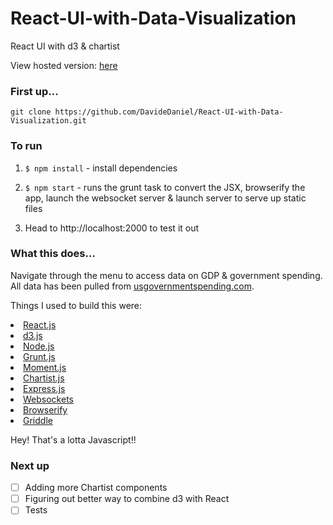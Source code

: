 # React-UI-with-Data-Visualization
React UI with d3 &amp; chartist

View hosted version: [here](http://104.131.179.211:8080/#/homePage)

### First up...
`git clone https://github.com/DavideDaniel/React-UI-with-Data-Visualization.git`

### To run
1. `$ npm install` - install dependencies

2. `$ npm start` - runs the grunt task to convert the JSX, browserify the app, launch the websocket server & launch server to serve up static files

3. Head to http://localhost:2000 to test it out

### What this does...
Navigate through the menu to access data on GDP & government spending. All data has been pulled from <a href="www.usgovernmentspending.com/">usgovernmentspending.com</a>.

Things I used to build this were:
<li><a href="https://facebook.github.io/react/docs/why-react.html">React.js</a></li>
<li><a href="http://d3js.org/">d3.js</a></li>
<li><a href="https://nodejs.org/">Node.js</a></li>
<li><a href="http://gruntjs.com/">Grunt.js</a></li>
<li><a href="http://momentjs.com/">Moment.js</a></li>
<li><a href="https://gionkunz.github.io/chartist-js//">Chartist.js</a></li>
<li><a href="http://expressjs.com/">Express.js</a></li>
<li><a href="https://www.npmjs.com/package/ws">Websockets</a></li>
<li><a href="http://browserify.org/">Browserify</a></li>
<li><a href="http://griddlegriddle.github.io/Griddle/">Griddle</a></li>

Hey! That's a lotta Javascript!!

### Next up
* [ ] Adding more Chartist components
* [ ] Figuring out better way to combine d3 with React
* [ ] Tests
